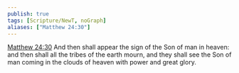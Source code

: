 ```yaml
---
publish: true
tags: [Scripture/NewT, noGraph]
aliases: ["Matthew 24:30"]
---
```

[Matthew 24:30](https://churchofjesuschrist.org/study/scriptures/nt/matt/24?lang=eng&id=p30#p30) And then shall appear the sign of the Son of man in heaven: and then shall all the tribes of the earth mourn, and they shall see the Son of man coming in the clouds of heaven with power and great glory.
